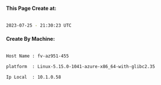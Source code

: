 
   
#### This Page Create at:

```bash

2023-07-25 - 21:30:23 UTC

```

#### Create By Machine:

```bash

Host Name : fv-az951-455

platform  : Linux-5.15.0-1041-azure-x86_64-with-glibc2.35

Ip Local  : 10.1.0.58

```

